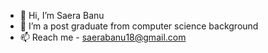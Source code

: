 - 👋 Hi, I’m Saera Banu
- 🌱 I’m a post graduate from computer science background 
- 📫 Reach me - saerabanu18@gmail.com

<!---
SaeraBanu/SaeraBanu is a ✨ special ✨ repository because its `README.md` (this file) appears on your GitHub profile.
You can click the Preview link to take a look at your changes.
--->
